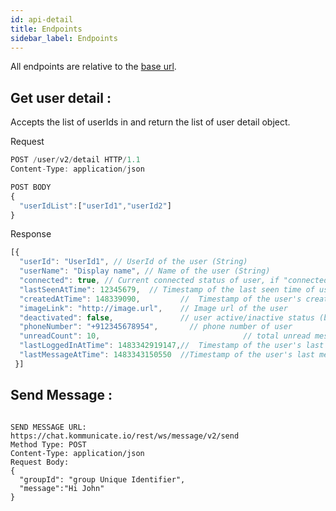 ```yaml
---
id: api-detail
title: Endpoints
sidebar_label: Endpoints
---
```

All endpoints are relative to the [base url](api-authentication.html#base-url).

## Get user detail :
Accepts the list of userIds in and return the list of user detail object.   

Request 

```javascript
POST /user/v2/detail HTTP/1.1
Content-Type: application/json

POST BODY
{
  "userIdList":["userId1","userId2"]
}

```
Response

```javascript 
[{
  "userId": "UserId1", // UserId of the user (String)
  "userName": "Display name", // Name of the user (String)
  "connected": true, // Current connected status of user, if "connected": true 											//that means user is online (boolean)
  "lastSeenAtTime": 12345679,  // Timestamp of the last seen time of user (long)
  "createdAtTime": 148339090,         //  Timestamp of the user's creation (long)
  "imageLink": "http://image.url",    // Image url of the user
  "deactivated": false,               // user active/inactive status (boolean)
  "phoneNumber": "+912345678954", 		// phone number of user
  "unreadCount": 10,  								// total unread message count
  "lastLoggedInAtTime": 1483342919147,//  Timestamp of the user's last logged in 																			 //(long)
  "lastMessageAtTime": 1483343150550  //Timestamp of the user's last message 																				 //(long)
 }]
```

## Send Message :

``` JS

SEND MESSAGE URL:
https://chat.kommunicate.io/rest/ws/message/v2/send
Method Type: POST
Content-Type: application/json
Request Body:
{ 
  "groupId": "group Unique Identifier", 
  "message":"Hi John"
}

```



